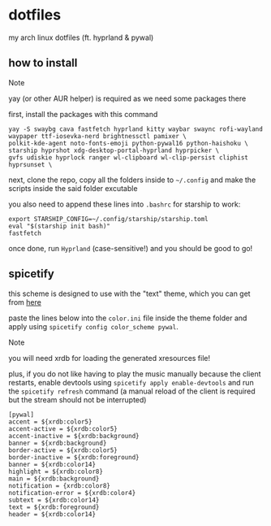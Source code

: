 # dotfiles
my arch linux dotfiles (ft. hyprland & pywal)

## how to install
> [!NOTE]
> yay (or other AUR helper) is required as we need some packages there

first, install the packages with this command
```
yay -S swaybg cava fastfetch hyprland kitty waybar swaync rofi-wayland waypaper ttf-iosevka-nerd brightnessctl pamixer \
polkit-kde-agent noto-fonts-emoji python-pywal16 python-haishoku \
starship hyprshot xdg-desktop-portal-hyprland hyprpicker \
gvfs udiskie hyprlock ranger wl-clipboard wl-clip-persist cliphist hyprsunset \
```

next, clone the repo, copy all the folders inside to `~/.config` and make the scripts inside the said folder excutable

you also need to append these lines into `.bashrc` for starship to work:

```
export STARSHIP_CONFIG=~/.config/starship/starship.toml
eval "$(starship init bash)"
fastfetch
```

once done, run `Hyprland` (case-sensitive!) and you should be good to go!
## spicetify
this scheme is designed to use with the "text" theme, which you can get from [here](https://github.com/spicetify/spicetify-themes)

paste the lines below into the `color.ini` file inside the theme folder and apply using `spicetify config color_scheme pywal`.
> [!NOTE]
> you will need xrdb for loading the generated xresources file!
> 
> plus, if you do not like having to play the music manually because the client restarts, enable devtools using `spicetify apply enable-devtools` and run the `spicetify refresh` command (a manual reload of the client is required but the stream should not be interrupted)
```
[pywal]
accent = ${xrdb:color5}
accent-active = ${xrdb:color5}
accent-inactive = ${xrdb:background}
banner = ${xrdb:background}
border-active = ${xrdb:color5}
border-inactive = ${xrdb:foreground}
banner = ${xrdb:color14}
highlight = ${xrdb:color8}
main = ${xrdb:background}
notification = {xrdb:color8}
notification-error = ${xrdb:color4}
subtext = ${xrdb:color14}
text = ${xrdb:foreground} 
header = ${xrdb:color14}
```
